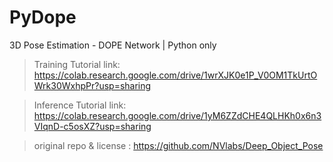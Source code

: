 # PyDope
3D Pose Estimation - DOPE Network | Python only 
> Training Tutorial link: https://colab.research.google.com/drive/1wrXJK0e1P_V0OM1TkUrtOWrk30WxhpPr?usp=sharing 

> Inference Tutorial link: https://colab.research.google.com/drive/1yM6ZZdCHE4QLHKh0x6n3VIqnD-c5osXZ?usp=sharing

> original repo & license : https://github.com/NVlabs/Deep_Object_Pose
